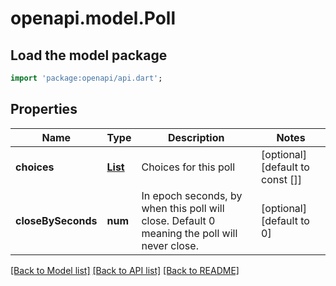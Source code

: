 # openapi.model.Poll

## Load the model package
```dart
import 'package:openapi/api.dart';
```

## Properties
Name | Type | Description | Notes
------------ | ------------- | ------------- | -------------
**choices** | [**List<PollChoice>**](PollChoice.md) | Choices for this poll | [optional] [default to const []]
**closeBySeconds** | **num** | In epoch seconds, by when this poll will close. Default 0 meaning the poll will never close. | [optional] [default to 0]

[[Back to Model list]](../README.md#documentation-for-models) [[Back to API list]](../README.md#documentation-for-api-endpoints) [[Back to README]](../README.md)


